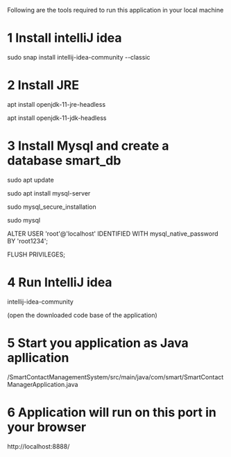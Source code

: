 Following are the tools required to run this application in your local machine

# 1 Install intelliJ idea

sudo snap install intellij-idea-community --classic

# 2 Install JRE

apt install openjdk-11-jre-headless

apt install openjdk-11-jdk-headless

# 3 Install Mysql and create a database smart_db

sudo apt update 

sudo apt install mysql-server

sudo mysql_secure_installation    

sudo mysql

ALTER USER 'root'@'localhost' IDENTIFIED WITH mysql_native_password BY 'root1234';

FLUSH PRIVILEGES;



# 4 Run IntelliJ idea

intellij-idea-community

(open the downloaded code base of the application)

# 5 Start you application as Java apllication

/SmartContactManagementSystem/src/main/java/com/smart/SmartContactManagerApplication.java

# 6 Application will run on this port in your browser

http://localhost:8888/


